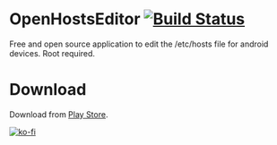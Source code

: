# OpenHostsEditor [![Build Status](https://travis-ci.com/SirPryderi/OpenHostsEditor.svg?branch=master)](https://travis-ci.com/SirPryderi/OpenHostsEditor)
Free and open source application to edit the /etc/hosts file for android devices. Root required.

# Download
Download from [Play Store](https://play.google.com/store/apps/details?id=me.vittorio_io.openhostseditor).

[![ko-fi](https://www.ko-fi.com/img/githubbutton_sm.svg)](https://ko-fi.com/I2I42ROKG)
